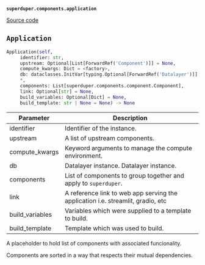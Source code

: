 **`superduper.components.application`** 

[Source code](https://github.com/superduper-io/superduper/blob/main/superduper/components/application.py)

## `Application` 

```python
Application(self,
     identifier: str,
     upstream: Optional[List[ForwardRef('Component')]] = None,
     compute_kwargs: Dict = <factory>,
     db: dataclasses.InitVar[typing.Optional[ForwardRef('Datalayer')]] = None,
     *,
     components: List[superduper.components.component.Component],
     link: Optional[str] = None,
     build_variables: Optional[Dict] = None,
     build_template: str | None = None) -> None
```
| Parameter | Description |
|-----------|-------------|
| identifier | Identifier of the instance. |
| upstream | A list of upstream components. |
| compute_kwargs | Keyword arguments to manage the compute environment. |
| db | Datalayer instance. Datalayer instance. |
| components | List of components to group together and apply to `superduper`. |
| link | A reference link to web app serving the application i.e. streamlit, gradio, etc |
| build_variables | Variables which were supplied to a template to build. |
| build_template | Template which was used to build. |

A placeholder to hold list of components with associated funcionality.

Components are sorted in a way that respects their mutual dependencies.

